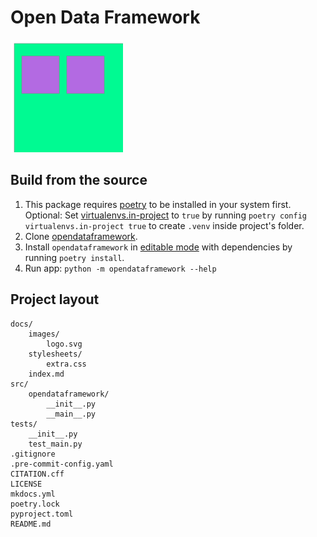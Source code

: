 # Open Data Framework

![logo](images/logo.svg) <br/>

## Build from the source
1. This package requires [poetry](https://python-poetry.org/docs/#installation) to be installed in your system first. <br /> Optional: Set [virtualenvs.in-project](https://python-poetry.org/docs/configuration/#virtualenvsin-project) to `true` by running `poetry config virtualenvs.in-project true` to create `.venv` inside project's folder.
2. Clone [opendataframework](https://github.com/opendataframework/opendataframework).
2. Install `opendataframework` in [editable mode](https://pip.pypa.io/en/stable/topics/local-project-installs/#editable-installs) with dependencies by running `poetry install`.
3. Run app: `python -m opendataframework --help`

## Project layout
    docs/
        images/
            logo.svg
        stylesheets/
            extra.css
        index.md
    src/
        opendataframework/
            __init__.py
            __main__.py
    tests/
        __init__.py
        test_main.py
    .gitignore
    .pre-commit-config.yaml
    CITATION.cff
    LICENSE
    mkdocs.yml
    poetry.lock
    pyproject.toml
    README.md
